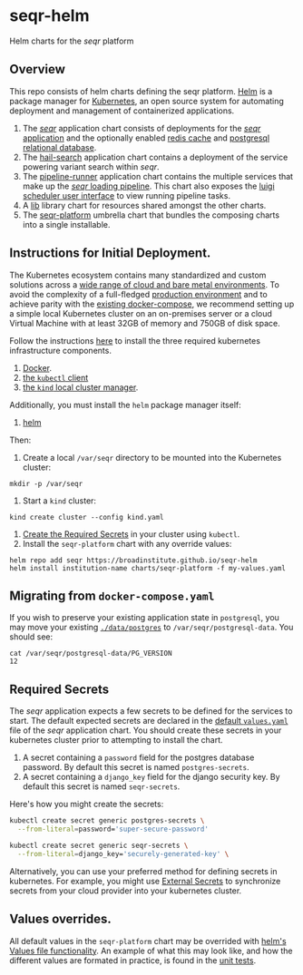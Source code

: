 # seqr-helm
Helm charts for the *seqr* platform

## Overview
This repo consists of helm charts defining the seqr platform.  [Helm](https://helm.sh) is a package manager for [Kubernetes](https://kubernetes.io), an open source system for automating deployment and management of containerized applications.  

1. The [*seqr*](charts/seqr) application chart consists of deployments for the [*seqr* application](https://github.com/broadinstitute/seqr) and the optionally enabled [redis cache](https://github.com/redis/redis) and [postgresql relational database](https://github.com/postgres/postgres).  
1. The [hail-search](charts/hail-search) application chart contains a deployment of the service powering variant search within *seqr*.
1. The [pipeline-runner](charts/pipeline-runner) application chart contains the multiple services that make up the [*seqr* loading pipeline](https://github.com/broadinstitute/seqr-loading-pipelines).  This chart also exposes the [luigi scheduler user interface](https://luigi.readthedocs.io/en/stable/central_scheduler.html) to view running pipeline tasks.
1. A [lib](charts/lib) library chart for resources shared
amongst the other charts.
1. The [seqr-platform](charts/seqr-platform) umbrella chart that bundles the composing charts into a single installable.

## Instructions for Initial Deployment.

The Kubernetes ecosystem contains many standardized and custom solutions across a [wide range of cloud and bare metal environments](https://kubernetes.io/docs/setup/production-environment/turnkey-solutions/).  To avoid the complexity of a full-fledged [production environment](https://kubernetes.io/docs/setup/production-environment/) and to achieve parity with the [existing docker-compose](https://github.com/broadinstitute/seqr/blob/master/docker-compose.yml), we recommend setting up a simple local Kubernetes cluster on an on-premises server or a cloud Virtual Machine with at least 32GB of memory and 750GB of disk space.  

Follow the instructions [here](https://kubernetes.io/docs/tasks/tools/) to install the three required kubernetes infrastructure components.  
1. [Docker](https://www.docker.com).
1. [the `kubectl` client](https://kubernetes.io/docs/tasks/tools/#kubectl)
1. [the `kind` local cluster manager](https://kubernetes.io/docs/tasks/tools/#kind).

Additionally, you must install the `helm` package manager itself:
1. [helm](https://helm.sh/docs/intro/install/)

Then:
1. Create a local `/var/seqr` directory to be mounted into the Kubernetes cluster:
```
mkdir -p /var/seqr
```
1. Start a `kind` cluster:
```
kind create cluster --config kind.yaml
```
1. [Create the Required Secrets](#required-secrets) in your cluster using `kubectl`.
1.  Install the `seqr-platform` chart with any override values:
```
helm repo add seqr https://broadinstitute.github.io/seqr-helm
helm install institution-name charts/seqr-platform -f my-values.yaml
```

## Migrating from `docker-compose.yaml`

If you wish to preserve your existing application state in `postgresql`, you may move your existing [`./data/postgres`](https://github.com/broadinstitute/seqr/blob/master/docker-compose.yml#L11) to `/var/seqr/postgresql-data`.  You should see:

```
cat /var/seqr/postgresql-data/PG_VERSION
12
```

## Required Secrets

The *seqr* application expects a few secrets to be defined for the services to start.  The default expected secrets are declared in the [default `values.yaml`](charts/seqr/values.yaml) file of the *seqr* application chart.  You should create these secrets in your kubernetes cluster prior to attempting to install the chart.

1. A secret containing a `password` field for the postgres database password.  By default this secret is named `postgres-secrets`.
1. A secret containing a `django_key` field for the django security key.  By default this secret is named `seqr-secrets`.

Here's how you might create the secrets:

```bash
kubectl create secret generic postgres-secrets \
  --from-literal=password='super-secure-password'

kubectl create secret generic seqr-secrets \
  --from-literal=django_key='securely-generated-key' \
```

Alternatively, you can use your preferred method for defining secrets in kubernetes. For example, you might use [External Secrets](https://external-secrets.io/) to synchronize secrets from your cloud provider into your kubernetes cluster.

## Values overrides.

All default values in the `seqr-platform` chart may be overrided with [helm's Values file functionality](https://helm.sh/docs/chart_template_guide/values_files/).  An example of what this may look like, and how the different values are formated in practice, is found in the [unit tests](https://github.com/broadinstitute/seqr-helm/blob/main/unit_test/seqr/values.yaml).  
